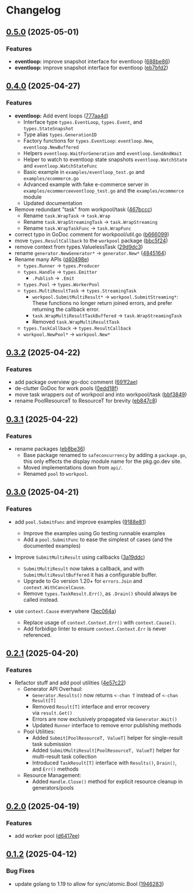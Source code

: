 # Changelog

## [0.5.0](https://github.com/Izzette/go-safeconcurrency/compare/v0.4.0...v0.5.0) (2025-05-01)


### Features

* **eventloop:** improve snapshot interface for eventloop ([688be86](https://github.com/Izzette/go-safeconcurrency/commit/688be86b4f256f78c659d98653e31436d3a417c5))
* **eventloop:** improve snapshot interface for eventloop ([eb7bfd2](https://github.com/Izzette/go-safeconcurrency/commit/eb7bfd2d72bdae51b9a74a051e744d77f9a85332))

## [0.4.0](https://github.com/Izzette/go-safeconcurrency/compare/v0.3.2...v0.4.0) (2025-04-27)


### Features

* **eventloop:** Add event loops ([777aa4d](https://github.com/Izzette/go-safeconcurrency/commit/777aa4d0af24544c063d6035c46efbcf86cdb02e))
  * Interface type `types.EventLoop`, `types.Event`, and
    `types.StateSnapshot`
  * Type alias `types.GenerationID`
  * Factory functions for `types.EventLoop`: `eventloop.New`,
    `eventloop.NewBuffered`
  * Helpers `eventloop.WaitForGeneration` and `eventloop.SendAndWait`
  * Helper to watch to eventloop state snapshots `eventloop.WatchState`
    and `eventloop.WatchStateFunc`
  * Basic example in `examples/eventloop_test.go` and
    `examples/ecommerce.go`
  * Advanced example with fake e-commerce server in
    `examples/ecommerceeventloop_test.go` and the `examples/ecommerce`
    module
  * Updated documentation
* Remove redundant "task" from workpool/task ([467bccc](https://github.com/Izzette/go-safeconcurrency/commit/467bccc5a5a0867cb5c172595022aafe417d13ac))
  * Rename `task.WrapTask` → `task.Wrap`
  * Rename `task.WrapStreamingTask` → `task.WrapStreaming`
  * Rename `task.WrapTaskFunc` → `task.WrapFunc`
* correct typo in GoDoc comment for workpool/util.go ([b666099](https://github.com/Izzette/go-safeconcurrency/commit/b666099d9a9ef103f645499f54de39183fd606fe))
* move `types.ResultCallback` to the `workpool` package ([bbc5f24](https://github.com/Izzette/go-safeconcurrency/commit/bbc5f242c6600020068de554bfa185e38cf9181c))
* remove context from types.ValuelessTask ([29d9dc3](https://github.com/Izzette/go-safeconcurrency/commit/29d9dc32ce642ff0d739c74a98df0fdf157fd5eb))
* rename `generator.NewGenerator*` → `generator.New*` ([4845164](https://github.com/Izzette/go-safeconcurrency/commit/48451649a670be4acf7b120867fe416ff76f6c0b))
* Rename many APIs ([d40498e](https://github.com/Izzette/go-safeconcurrency/commit/d40498ea96cb8abdc43383c265a3f7969441c830))
  * `types.Runner` → `types.Producer`
  * `types.Handle` → `types.Emitter`
    * `.Publish` → `.Emit`
  * `types.Pool` → `types.WorkerPool`
  * `types.MultiResultTask` → `types.StreamingTask`
    * `workpool.SubmitMultiResult*` → `workpool.SubmitStreaming*`:
      These functions no longer return joined errors, and prefer returning
      the callback error.
    * `task.WrapMultiResultTaskBuffered` → `task.WrapStreamingTask`
    * Removed `task.WrapMultiResultTask`
  * `types.TaskCallback` → `types.ResultCallback`
  * `workpool.NewPool*` → `workpool.New*`

## [0.3.2](https://github.com/Izzette/go-safeconcurrency/compare/v0.3.1...v0.3.2) (2025-04-22)


### Features

* add package overview go-doc comment ([691f2ae](https://github.com/Izzette/go-safeconcurrency/commit/691f2ae890bc3b243b717e1d09b4116ef85cfdc7))
* de-clutter GoDoc for work pools ([0edd18f](https://github.com/Izzette/go-safeconcurrency/commit/0edd18f1ebc17fea90a5d294b1e4e0237e97e046))
* move task wrappers out of workpool and into workpool/task ([bbf3849](https://github.com/Izzette/go-safeconcurrency/commit/bbf384979adaf47e11dbce49e62dc6ce5d90441e))
* rename PoolResourceT to ResourceT for brevity ([eb847c8](https://github.com/Izzette/go-safeconcurrency/commit/eb847c880b799d5df06358e28f241e30d2dba4f0))

## [0.3.1](https://github.com/Izzette/go-safeconcurrency/compare/v0.3.0...v0.3.1) (2025-04-22)


### Features

* rename packages ([eb8be36](https://github.com/Izzette/go-safeconcurrency/commit/eb8be3607ecc2069c68002f711e20ba70bc5c6dc))
  * Base package renamed to `safeconcurrency` by adding a `package.go`,
    this only effects the display module name for the pkg.go.dev site.
  * Moved implementations down from `api/`.
  * Renamed `pool` to `workpool`.

## [0.3.0](https://github.com/Izzette/go-safeconcurrency/compare/v0.2.1...v0.3.0) (2025-04-21)


### Features

* add `pool.SubmitFunc` and improve examples ([9188e81](https://github.com/Izzette/go-safeconcurrency/commit/9188e8186dda06027aa3a92784ed44e6e4c62845))
  * Improve the examples using Go testing runnable examples
  * Add a `pool.SubmitFunc` to ease the simplest of cases (and the
    documented examples)

* Improve `SubmitMultiResult` using callbacks ([3a19ddc](https://github.com/Izzette/go-safeconcurrency/commit/3a19ddc507b162254face64bb833c0272d0a9973))
  * `SubmitMultiResult` now takes a callback, and with `SubmitMultiResultBuffered`
    it has a configurable buffer.
  * Upgrade to Go version 1.20+ for `errors.Join` and `context.WithCancelCause`.
  * Remove `types.TaskResult.Err()`, as `.Drain()` should always be called
    instead.

* use `context.Cause` everywhere ([3ec064a](https://github.com/Izzette/go-safeconcurrency/commit/3ec064ab44d4204dc5619456b8d6ab24dbf09a77))
  * Replace usage of `context.Context.Err()` with `context.Cause()`.
  * Add forbidigo linter to ensure `context.Context.Err` is never referenced.


## [0.2.1](https://github.com/Izzette/go-safeconcurrency/compare/v0.2.0...v0.2.1) (2025-04-20)


### Features

* Refactor stuff and add pool utilities ([4e57c22](https://github.com/Izzette/go-safeconcurrency/commit/4e57c22adf1107de244f02fd9e8987c92afefb18))
  * Generator API Overhaul:
    * `Generator.Results()` now returns `<-chan T` instead of `<-chan Result[T]`
    * Removed `Result[T]` interface and error recovery via `result.Get()`
    * Errors are now exclusively propagated via `Generator.Wait()`
    * Updated `Runner` interface to remove error publishing methods
  * Pool Utilities:
    * Added `Submit[PoolResourceT, ValueT]` helper for single-result task submission
    * Added `SubmitMultiResult[PoolResourceT, ValueT]` helper for multi-result task collection
    * Introduced `TaskResult[T]` interface with `Results()`, `Drain()`, and `Err()` methods
  * Resource Management:
    * Added `Handle.Close()` method for explicit resource cleanup in generators/pools

## [0.2.0](https://github.com/Izzette/go-safeconcurrency/compare/v0.1.2...v0.2.0) (2025-04-19)


### Features

* add worker pool ([d6417ee](https://github.com/Izzette/go-safeconcurrency/commit/d6417eeb7c06614be7ea6e08af3c9b0b62373cd5))

## [0.1.2](https://github.com/Izzette/go-safeconcurrency/compare/v0.1.1...v0.1.2) (2025-04-12)

### Bug Fixes

* update golang to 1.19 to allow for sync/atomic.Bool ([1946283](https://github.com/Izzette/go-safeconcurrency/commit/19462831e1bc61752d491d887078358b36716a75))
